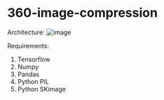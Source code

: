 # 360-image-compression

Architecture:
![image](https://user-images.githubusercontent.com/52626643/130815272-5eb5c339-7eb0-4bc9-986d-ea7fcb8349e1.png)


Requirements:
1. Tensorflow
2. Numpy
3. Pandas
4. Python PIL
5. Python SKimage
